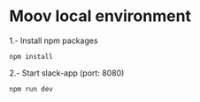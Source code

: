 # Moov local environment

1.- Install npm packages

```shell
npm install
```

2.- Start slack-app (port: 8080)

```shell
npm run dev
```
